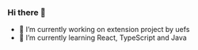 ### Hi there 👋

- 🔭 I’m currently working on extension project by uefs
- 🌱 I’m currently learning React, TypeScript and Java
